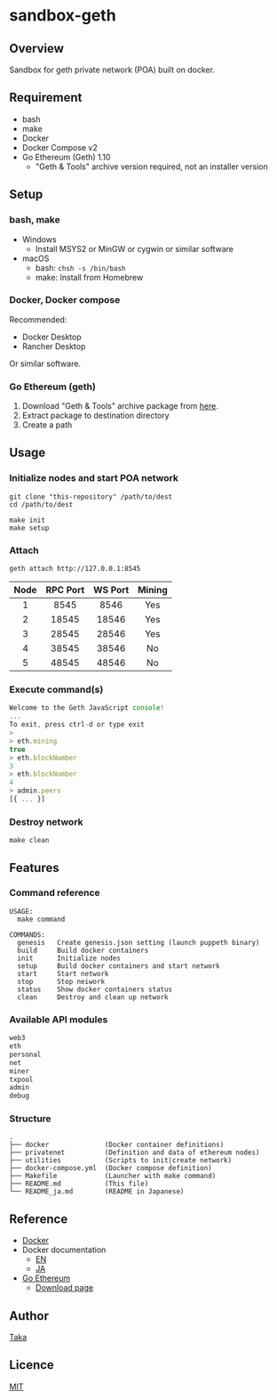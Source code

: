 # sandbox-geth

## Overview

Sandbox for geth private network (POA) built on docker.

## Requirement

- bash
- make
- Docker
- Docker Compose v2
- Go Ethereum (Geth) 1.10
  - "Geth & Tools" archive version required, not an installer version

## Setup

### bash, make

- Windows
  - Install MSYS2 or MinGW or cygwin or similar software
- macOS
  - bash: `chsh -s /bin/bash`
  - make: Install from Homebrew

### Docker, Docker compose

Recommended:
- Docker Desktop
- Rancher Desktop

Or similar software.

### Go Ethereum (geth)

1. Download "Geth & Tools" archive package from [here](https://geth.ethereum.org/downloads/).
2. Extract package to destination directory
3. Create a path

## Usage

### Initialize nodes and start POA network

```shell
git clone "this-repository" /path/to/dest
cd /path/to/dest

make init
make setup
```

### Attach

```shell
geth attach http://127.0.0.1:8545
```

| Node | RPC Port | WS Port | Mining |
|:----:|:--------:|:-------:|:------:|
|  1   |   8545   |  8546   |  Yes   |
|  2   |  18545   |  18546  |  Yes   |
|  3   |  28545   |  28546  |  Yes   |
|  4   |  38545   |  38546  |   No   |
|  5   |  48545   |  48546  |   No   |

### Execute command(s)

```javascript
Welcome to the Geth JavaScript console!
...
To exit, press ctrl-d or type exit
>
> eth.mining
true
> eth.blockNumber
3
> eth.blockNumber
4
> admin.peers
[{ ... }]
```

### Destroy network

```shell
make clean
```

## Features

### Command reference

```shell
USAGE:
  make command

COMMANDS:
  genesis   Create genesis.json setting (launch puppeth binary)
  build     Build docker containers
  init      Initialize nodes
  setup     Build docker containers and start network
  start     Start network
  stop      Stop neiwork
  status    Show docker containers status
  clean     Destroy and clean up network
```

### Available API modules

```javascript
web3
eth
personal
net
miner
txpool
admin
debug
```

### Structure

```
.
├── docker              (Docker container definitions)
├── privatenet          (Definition and data of ethereum nodes)
├── utilities           (Scripts to init|create network)
├── docker-compose.yml  (Docker compose definition)
├── Makefile            (Launcher with make command)
├── README.md           (This file)
└── README_ja.md        (README in Japanese)
```

## Reference

- [Docker](https://www.docker.com/)
- Docker documentation
  - [EN](https://docs.docker.com/)
  - [JA](https://docs.docker.jp/)
- [Go Ethereum](https://geth.ethereum.org/)
  - [Download page](https://geth.ethereum.org/downloads/)

## Author

[Taka](https://github.com/taka-tactical/)

## Licence

[MIT](https://opensource.org/licenses/mit-license.php)
